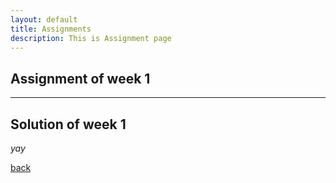 ```yaml
---
layout: default
title: Assignments
description: This is Assignment page
---
```


## Assignment of week 1
---
## Solution of week 1

_yay_

[back](./)

